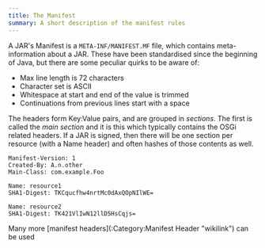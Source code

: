 ```yaml
---
title: The Manifest
summary: A short description of the manifest rules
---
```


A JAR's Manifest is a `META-INF/MANIFEST.MF` file, which contains
meta-information about a JAR. These have been standardised since the
beginning of Java, but there are some peculiar quirks to be aware of:

-   Max line length is 72 characters
-   Character set is ASCII
-   Whitespace at start and end of the value is trimmed
-   Continuations from previous lines start with a space

The headers form Key:Value pairs, and are grouped in *sections*. The
first is called the *main section* and it is this which typically
contains the OSGi related headers. If a JAR is signed, then there will
be one section per resource (with a Name header) and often hashes of
those contents as well.

`Manifest-Version: 1`  
`Created-By: A.n.other`  
`Main-Class: com.example.Foo`  
  
`Name: resource1`  
`SHA1-Digest: TKCqucfhw4nrtMc0dAxQOpNIlWE=`  
  
`Name: resource2`  
`SHA1-Digest: TK421VlIwN12llD5HsCqjs=`

Many more [manifest headers](:Category:Manifest Header "wikilink") can
be used

